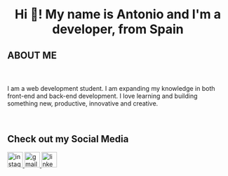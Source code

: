 <h1 align="center">Hi 👋! My name is Antonio and I'm a developer, from Spain</h1>

###

<h2 align="left">ABOUT ME</h2>

###

<br clear="both">

<p align="left">I am a web development student. I am expanding my knowledge in both front-end and back-end development. I love learning and building something new, productive, innovative and creative.</p>


<br clear="both">

<h2 align="left">Check out my Social Media</h2>


<div align="left">
  <a href="https://www.instagram.com/antonio_dr99/" target="_blank">
    <img src="https://img.shields.io/static/v1?message=Instagram&logo=instagram&label=&color=E4405F&logoColor=white&labelColor=&style=for-the-badge" height="35" alt="instagram logo"  />
  </a>
  <a href="https://mail.google.com/mail/u/0/#inbox" target="_blank">
    <img src="https://img.shields.io/static/v1?message=Gmail&logo=gmail&label=&color=D14836&logoColor=white&labelColor=&style=for-the-badge" height="35" alt="gmail logo"  />
  </a>
  <a href="https://www.linkedin.com/in/antonio-de-la-rosa-843aa1333/" target="_blank">
    <img src="https://img.shields.io/static/v1?message=LinkedIn&logo=linkedin&label=&color=0077B5&logoColor=white&labelColor=&style=for-the-badge" height="35" alt="linkedin logo"  />
  </a>
</div>
